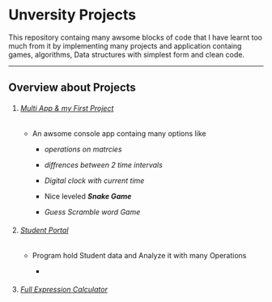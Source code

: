 # Unversity Projects

This repository containg many awsome blocks of code that I have learnt too much from it by implementing many projects and application containg games, algorithms, Data structures with simplest form and clean code.

---

## Overview about Projects

1. ###### [Multi App & my First Project]()
   
   - An awsome console app containg many options like 
     
     - _operations on matrcies_
     
     - _diffrences between 2 time intervals_
     
     - _Digital clock with current time_
     
     - Nice leveled ***Snake Game*** 
     
     - *Guess Scramble word Game*

2. ###### [Student Portal]()
   
   - Program hold Student data and Analyze it with many Operations
     
     - 

3. ###### [Full Expression Calculator]()
